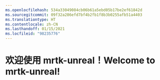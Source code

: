 ```yaml
---
ms.openlocfilehash: 534a33049084cb06b61a5ebd05b17be2ef61842d
ms.sourcegitcommit: 09f32a286efd7bf4b2fb1f8b3b0255afb51a4403
ms.translationtype: HT
ms.contentlocale: zh-CN
ms.lasthandoff: 01/15/2021
ms.locfileid: "98235776"
---
```

# <a name="welcome-to-mrtk-unreal"></a><span data-ttu-id="80877-101">欢迎使用 mrtk-unreal！</span><span class="sxs-lookup"><span data-stu-id="80877-101">Welcome to mrtk-unreal!</span></span>